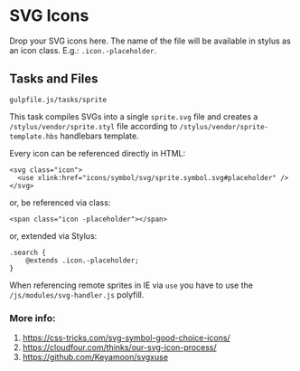 # SVG Icons

Drop your SVG icons here. The name of the file will be available in stylus as an icon class. E.g.: `.icon.-placeholder`.

## Tasks and Files
```
gulpfile.js/tasks/sprite
```
This task compiles SVGs into a single `sprite.svg` file and creates a `/stylus/vendor/sprite.styl` file according to `/stylus/vendor/sprite-template.hbs` handlebars template. 

Every icon can be referenced directly in HTML:

```
<svg class="icon">
  <use xlink:href="icons/symbol/svg/sprite.symbol.svg#placeholder" />
</svg>
```

or, be referenced via class:

```
<span class="icon -placeholder"></span>
```

or, extended via Stylus:

```
.search {
	@extends .icon.-placeholder;
}
```

When referencing remote sprites in IE via `use` you have to use the `/js/modules/svg-handler.js` polyfill.


### More info: 
1. https://css-tricks.com/svg-symbol-good-choice-icons/
2. https://cloudfour.com/thinks/our-svg-icon-process/
3. https://github.com/Keyamoon/svgxuse

